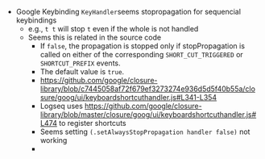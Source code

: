 - Google Keybinding `KeyHandler`seems stopropagation for sequencial keybindings
	- e.g., `t t` will stop `t` even if the whole is not handled
	- Seems this is related in the source code
		- If `false`, the propagation is stopped only if stopPropagation is called on either of the corresponding `SHORT_CUT_TRIGGERED` or `SHORTCUT_PREFIX` events.
		- The default value is `true`.
		- https://github.com/google/closure-library/blob/c7445058af72f679ef3273274e936d5d5f40b55a/closure/goog/ui/keyboardshortcuthandler.js#L341-L354
		- Logseq uses https://github.com/google/closure-library/blob/master/closure/goog/ui/keyboardshortcuthandler.js#L474 to register shortcuts
		- Seems setting `(.setAlwaysStopPropagation handler false)` not working
		-